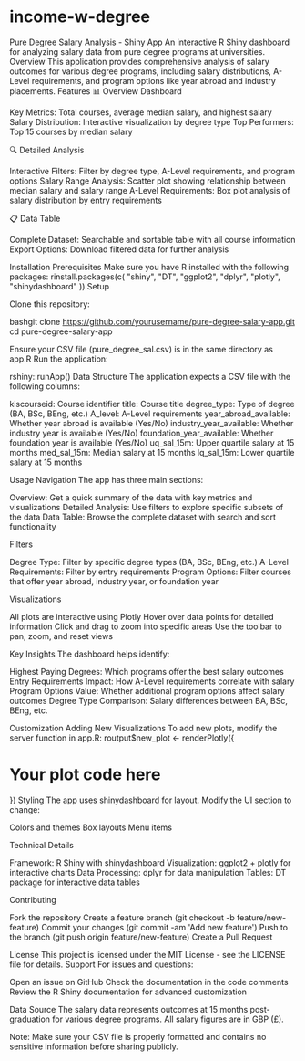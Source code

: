 # income-w-degree
Pure Degree Salary Analysis - Shiny App
An interactive R Shiny dashboard for analyzing salary data from pure degree programs at universities.
Overview
This application provides comprehensive analysis of salary outcomes for various degree programs, including salary distributions, A-Level requirements, and program options like year abroad and industry placements.
Features
📊 Overview Dashboard

Key Metrics: Total courses, average median salary, and highest salary
Salary Distribution: Interactive visualization by degree type
Top Performers: Top 15 courses by median salary

🔍 Detailed Analysis

Interactive Filters: Filter by degree type, A-Level requirements, and program options
Salary Range Analysis: Scatter plot showing relationship between median salary and salary range
A-Level Requirements: Box plot analysis of salary distribution by entry requirements

📋 Data Table

Complete Dataset: Searchable and sortable table with all course information
Export Options: Download filtered data for further analysis

Installation
Prerequisites
Make sure you have R installed with the following packages:
rinstall.packages(c(
  "shiny",
  "DT",
  "ggplot2",
  "dplyr",
  "plotly",
  "shinydashboard"
))
Setup

Clone this repository:

bashgit clone https://github.com/yourusername/pure-degree-salary-app.git
cd pure-degree-salary-app

Ensure your CSV file (pure_degree_sal.csv) is in the same directory as app.R
Run the application:

rshiny::runApp()
Data Structure
The application expects a CSV file with the following columns:

kiscourseid: Course identifier
title: Course title
degree_type: Type of degree (BA, BSc, BEng, etc.)
A_level: A-Level requirements
year_abroad_available: Whether year abroad is available (Yes/No)
industry_year_available: Whether industry year is available (Yes/No)
foundation_year_available: Whether foundation year is available (Yes/No)
uq_sal_15m: Upper quartile salary at 15 months
med_sal_15m: Median salary at 15 months
lq_sal_15m: Lower quartile salary at 15 months

Usage
Navigation
The app has three main sections:

Overview: Get a quick summary of the data with key metrics and visualizations
Detailed Analysis: Use filters to explore specific subsets of the data
Data Table: Browse the complete dataset with search and sort functionality

Filters

Degree Type: Filter by specific degree types (BA, BSc, BEng, etc.)
A-Level Requirements: Filter by entry requirements
Program Options: Filter courses that offer year abroad, industry year, or foundation year

Visualizations

All plots are interactive using Plotly
Hover over data points for detailed information
Click and drag to zoom into specific areas
Use the toolbar to pan, zoom, and reset views

Key Insights
The dashboard helps identify:

Highest Paying Degrees: Which programs offer the best salary outcomes
Entry Requirements Impact: How A-Level requirements correlate with salary
Program Options Value: Whether additional program options affect salary outcomes
Degree Type Comparison: Salary differences between BA, BSc, BEng, etc.

Customization
Adding New Visualizations
To add new plots, modify the server function in app.R:
routput$new_plot <- renderPlotly({
  # Your plot code here
})
Styling
The app uses shinydashboard for layout. Modify the UI section to change:

Colors and themes
Box layouts
Menu items

Technical Details

Framework: R Shiny with shinydashboard
Visualization: ggplot2 + plotly for interactive charts
Data Processing: dplyr for data manipulation
Tables: DT package for interactive data tables

Contributing

Fork the repository
Create a feature branch (git checkout -b feature/new-feature)
Commit your changes (git commit -am 'Add new feature')
Push to the branch (git push origin feature/new-feature)
Create a Pull Request

License
This project is licensed under the MIT License - see the LICENSE file for details.
Support
For issues and questions:

Open an issue on GitHub
Check the documentation in the code comments
Review the R Shiny documentation for advanced customization

Data Source
The salary data represents outcomes at 15 months post-graduation for various degree programs. All salary figures are in GBP (£).

Note: Make sure your CSV file is properly formatted and contains no sensitive information before sharing publicly.
